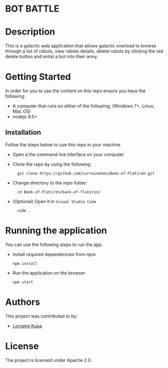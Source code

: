 # BOT BATTLE

# Description
This is a galactic web application that allows galactic overload to browse through a list of robots, view robots details, delete robots by clicking the red delete button and enlist a bot into their army.




# Getting Started
In order for you to use the content on this repo ensure you have the following:

- A computer that runs on either of the following; (Windows 7+, Linux, Mac OS)
- nodejs 9.0+

## Installation

Follow the steps below to use this repo in your machine

- Open a the command line interface on your computer
- Clone the repo by using the following:

        git clone https://github.com/Lorraineken/Bank-of-Flatiron.git

- Change directory to the repo folder:

        cd Bank-of-Flatiron/bank-of-flatiron/

- (Optional) Open it in ``Visual Studio Code``

        code .


# Running the application

 You can use the following steps to run the app.

- Install required dependencies from npm

      npm install
- Run the application on the browser

      npm start

# Authors
This project was contributed to by:
- [Lorraine Kupa](https://github.com/Lorraineken)

# License
The project is licensed under Apache 2.0.
